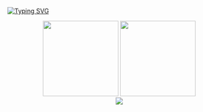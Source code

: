 [![Typing SVG](https://readme-typing-svg.herokuapp.com?font=Fira+Code&pause=1000&color=F71550&multiline=true&random=false&width=620&lines=Work+hard%2C+enjoy+today+and+meet+a+better+tomorrow)](https://git.io/typing-svg)

<div align="center">
<span>  </span>
<img height="170px" src="https://github-readme-stats.vercel.app/api?username=Galeselee" /><span>  </span><img height="170px" src="https://github-readme-stats.vercel.app/api/top-langs/?username=Galeselee&layout=compact&langs_count=8" />
<span>  </span>
</div>

<div align="center">
    <img src="https://github-readme-activity-graph.vercel.app/graph?username=galeselee&theme=minimal" />
</div>


